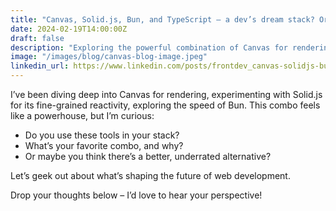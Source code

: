 ```yaml
---
title: "Canvas, Solid.js, Bun, and TypeScript – a dev’s dream stack? Or just hype?"
date: 2024-02-19T14:00:00Z
draft: false
description: "Exploring the powerful combination of Canvas for rendering, Solid.js for reactivity, Bun for speed, and TypeScript for type safety in modern web development."
image: "/images/blog/canvas-blog-image.jpeg"
linkedin_url: https://www.linkedin.com/posts/frontdev_canvas-solidjs-bun-and-typescript-a-activity-7285736520844492800-B05u
---
```


I’ve been diving deep into Canvas for rendering, experimenting with Solid.js for its fine-grained reactivity, exploring the speed of Bun. This combo feels like a powerhouse, but I’m curious:

* Do you use these tools in your stack?
* What’s your favorite combo, and why?
* Or maybe you think there’s a better, underrated alternative?

Let’s geek out about what’s shaping the future of web development.

Drop your thoughts below – I’d love to hear your perspective!
